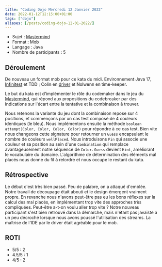 ```yaml
---
title: "Coding Dojo Mercredi 12 Janvier 2022"
date: 2022-01-12T12:15:00+01:00
tags: ["dojo"]
aliases: [/posts/coding-dojo-12-01-2022/]
---
```


- Sujet : [Mastermind](https://codingdojo.org/kata/Mastermind/)
- Format : Mob
- Langage : Java
- Nombre de participants : 5

## Déroulement

De nouveau un format mob pour ce kata du midi.
Environnement Java 17, [Infinitest](https://infinitest.github.io/) et TDD ; Colin en [driver](https://martinfowler.com/articles/on-pair-programming.html#DriverAndNavigator) et Nolwenn en time-keeper.

Le but du kata est d'implémenter le rôle du codemaker dans le jeu du [Mastermind](https://fr.wikipedia.org/wiki/Mastermind), qui répond aux propositions du codebreaker par des indications sur l'écart entre la tentative et la combinaison à trouver.

Nous retenons la variante du jeu dont la combinaison repose sur 4 positions, et commençons par un cas test composé de 4 couleurs identiques (le bleu).
Nous implémentons ensuite la méthode `boolean attempt(Color, Color, Color, Color)` pour répondre à ce cas test.
Bien vite nous changeons cette signature pour retourner un `Guess` encapsulant le nombre de couleurs `wellPlaced`.
Nous introduisons `Pin` qui associe une couleur et sa position au sein d'une `Combination` qui remplace avantageusement notre séquence de `Color`.
`Guess` devient `Hint`, améliorant le vocabulaire du domaine.
L'algorithme de détermination des éléments mal placés nous donne du fil à retordre et nous occupe le restant du kata.

## Rétrospective

Le début c'est très bien passé.
Peu de palabre, on a attaqué d'emblée.
Notre travail de découpage était abouti et le design émergent vraiment propre.
En revanche nous n'avons peut-être pas eu les bons réflexes sur la calcul des mal placés, en implémentant trop vite des approches très compliquées.
Peut-être a-t-on voulu aller trop vite ?
Notre nouveau participant s'est bien retrouvé dans la démarche, mais n'étant pas javaiste a un peu décroché lorsque nous avons poussé l'utilisation des streams.
La maîtrise de l'IDE par le driver était agréable pour le mob.

## ROTI

- 5/5 : 2
- 4.5/5 : 1
- 4/5 : 2
